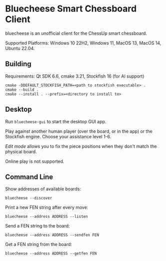 Bluecheese Smart Chessboard Client
==================================

bluecheese is an unofficial client for the ChessUp smart chessboard.

Supported Platforms: Windows 10 22H2, Windows 11, MacOS 13, MacOS 14, Ubuntu 22.04.

Building
--------

Requirements: Qt SDK 6.6, cmake 3.21, Stockfish 16 (for AI support)

    cmake -DDEFAULT_STOCKFISH_PATH=<path to stockfish executable> .
    cmake --build .
    cmake --install . --prefix=<directory to install to>

Desktop
-------

Run `bluecheese-gui` to start the desktop GUI app.

Play against another human player (over the board, or in the app) or the Stockfish engine. Choose your assistance level 1-6.

*Edit mode* allows you to fix the piece positions when they don't match the physical board.

Online play is not supported.

Command Line
------------

Show addresses of available boards:

    bluecheese --discover

Print a new FEN string after every move:

    bluecheese --address ADDRESS --listen

Send a FEN string to the board:

    bluecheese --address ADDRESS --sendfen FEN

Get a FEN string from the board:

    bluecheese --address ADDRESS --getfen FEN
